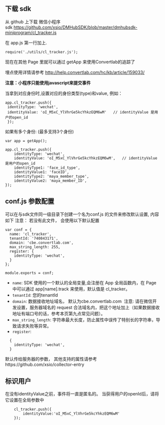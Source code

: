 ## 下载 sdk
从 github 上下载 微信小程序 sdk https://github.com/xsio/DMHubSDK/blob/master/dmhubsdk-miniprogram/cl_tracker.js

在 app.js 第一行加上. 

```
require('./utils/cl_tracker.js');
```

现在在其他 Page 里就可以通过 getApp 来使用Convertlab的追踪了

埋点使用详情请参考 http://help.convertlab.com/hc/kb/article/159033/

__注意：小程序只能使用javascript来提交事件__

当拿到对应身份时,设置对应的身份类型(type)和value,  例如：
```
app.cl_tracker.push({ 
 identityType: 'wechat',
 identityValue: 'oI_M5xC_YlVhrGe5kcYhkzEQM6wM'   // identityValue 是用户的open_id
 });
```

如果有多个身份: (最多支持3个身份)
```
var app = getApp();

app.cl_tracker.push({
    identityType: 'wechat',
    identityValue: 'oI_M5xC_YlVhrGe5kcYhkzEQM6wM',   // identityValue 是用户的open_id
    identityType1: 'face_id_type',
    identityValue1: 'faceID',
    identityType2: 'maya_member_type',
    identityValue2: 'maya_member_ID',
});
```

## conf.js 参数配置
可以在与sdk文件同一级目录下创建一个名为conf.js 的文件来修改默认设置, 内容如下
注意： 若没有此文件， 会使用以下默认配置

```
var conf = {
  name: 'cl_tracker',
  tenantId: '740843171',
  domain: 'cbe.convertlab.com',
  max_string_length: 255,
  register: {
    identityType: 'wechat',
  }
};

module.exports = conf;
```

- `name`: SDK 使用的一个默认的全局变量,会注册在 App 全局函数内，在 Page 中可以通过 app[name].track 来使用，默认值是 cl_tracker。
- `tenantId`: 您的tenantId
- `domain`: 数据接收地址域名， 默认为cbe.convertlab.com 
	  注意: 请在微信开发设置，服务器域名的 request 合法域名内，把这个地址加上（如果数据接收地址有端口号的话，参考本页第九点常见问题）。
- `max_string_length`: 字符串最大长度，防止属性中误传了特别长的字符串，导致请求失败等异常。
- `register`:
  
```
  {
    identityType: 'wechat',
  }
```
  
  默认传给服务器的参数， 其他支持的属性请参考https://github.com/xsio/collector-entry

## 标识用户
在没有identityValue之前，事件将一直是匿名的。
当获得用户的openId后，请将它设置在全局参数中
```
    cl_tracker.push({
        identityValue:'oI_M5xC_YlVhrGe5kcYhkzEQM6wM'
    });
```



